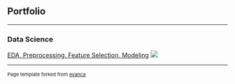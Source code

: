 ## Portfolio

---

### Data Science 

[EDA, Preprocessing, Feature Selection, Modeling](https://www.kaggle.com/code/rheezid/eda-preprocessing-feature-selection-modeling)
<img src="images/dummy_thumbnail.jpg?raw=true"/>


---
<p style="font-size:11px">Page template forked from <a href="https://github.com/evanca/quick-portfolio">evanca</a></p>
<!-- Remove above link if you don't want to attibute -->
